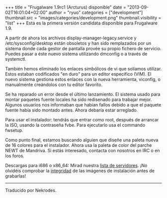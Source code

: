 +++
title = "Frugalware 1.9rc1 (Arcturus) disponible"
date = "2013-09-02T16:01:04+02:00"
author = "ryuo"
categories = ["development"]
thumbnail.src = "images/categories/development.png"
thumbnail.visibility = "list"
+++
Esta es la primera versión candidata disponible para Frugalware 1.9.  

  

 A partir de ahora los archivos display-manager-legacy.service y /etc/sysconfig/desktop están obsoletos y han sido remplazados por un sistema donde cada gestor de pantalla provée su propio fichero de servicio. Puedes pasar a éste nuevo sistema utilizando dmconfig o a través de systemctl.  

  

 También hemos eliminado los enlaces simbólicos de vi que solíamos utilizar. Estos estaban codificados "en duro" para un editor especifico (VIM). El nuevo sistema gestiona estos enlaces con la nueva herramienta, viconfig, o manualmente creándolos con tu editor favorito.  

  

 Se ha reparado un error desde el último lanzamiento. El sistema usado para montar paquetes fuente locales ha sido redisenado para trabajar mejor. Algunos usuarios nos informaban que habian fallos debido a que el paquete fuente había sido montado antes. Ahora debaría estar arreglado.  

  

 Para usar el instalador: tendrás que entrar como root, después de arrancar la ISO, usando la contraseña fvbe. Para ejecutarlo usa el commando fwsetup.  

  

 Como punto final, estamos buscando alguien que diseñe una paleta nueva de 16 colores para el instalador. Ahora usa la paleta de color del parche NEWT de Mandriva. Si estás interesado, contacta con nosotros en IRC o en los foros.  

  

 Descargas para i686 o x86\_64: Mirad nuestra [lista de servidores](http://frugalware.org/download/frugalware-current-iso). ¡No olvidéis comprobar la [integridad](http://frugalware.org/download/frugalware-current-iso/SHA1SUMS) de las imágenes de instalación antes de grabarlas!  

  



---


 Traducido por Nekrodes.